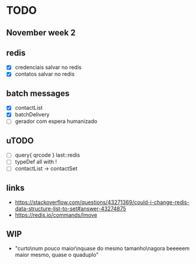# TODO
## November week 2
## redis
- [x] credenciais salvar no redis
- [x] contatos salvar no redis
## batch messages
- [x] contactList
- [x] batchDelivery
- [ ] gerador com espera humanizado

## uTODO
- [ ] query{ qrcode } last::redis
- [ ] typeDef all with !
- [ ] contactList -> contactSet

## links
- https://stackoverflow.com/questions/43271369/could-i-change-redis-data-structure-list-to-set#answer-43274875
- https://redis.io/commands/lmove

## WIP
- "curto\num pouco maior\nquase do mesmo tamanho\nagora beeeeem maior mesmo, quase o quaduplo"